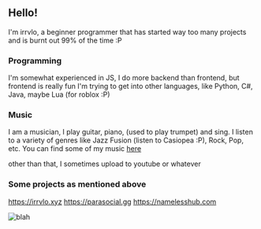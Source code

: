 ## Hello!

I'm irrvlo, a beginner programmer that has started way too many projects and is burnt out 99% of the time :P

### Programming

I'm somewhat experienced in JS, I do more backend than frontend, but frontend is really fun
I'm trying to get into other languages, like Python, C#, Java, maybe Lua (for roblox :P)

### Music

I am a musician, I play guitar, piano, (used to play trumpet) and sing. I listen to a variety of genres like Jazz Fusion (listen to Casiopea :P), Rock, Pop, etc.
You can find some of my music [here](https://open.spotify.com/artist/5ndtYQXJoyrvAgIpiCbkTw)

other than that, I sometimes upload to youtube or whatever

### Some projects as mentioned above
https://irrvlo.xyz
https://parasocial.gg
https://namelesshub.com

![blah](https://media.discordapp.net/attachments/802970220909297715/1044378822096736266/caption.gif?width=627&height=671)

